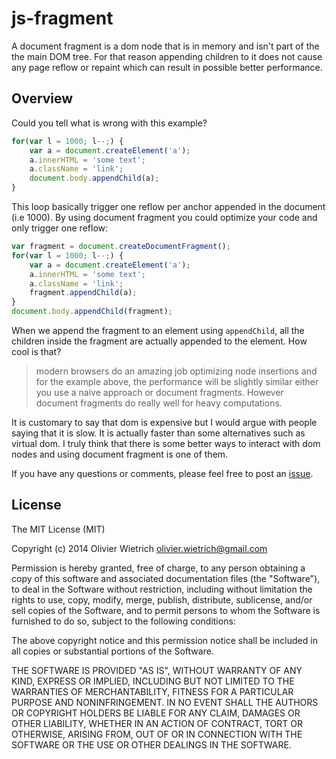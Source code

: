 js-fragment
===========

A document fragment is a dom node that is in memory and isn't part of the the main DOM tree. For that reason appending children to it does not cause any page reflow or repaint which can result in possible better performance.


## Overview

Could you tell what is wrong with this example? 

```js
for(var l = 1000; l--;) {
	var a = document.createElement('a');
	a.innerHTML = 'some text';
	a.className = 'link';
	document.body.appendChild(a);
}
```

This loop basically trigger one reflow per anchor appended in the document (i.e 1000). By using document fragment you could optimize your code and only trigger one reflow:

```js
var fragment = document.createDocumentFragment();
for(var l = 1000; l--;) {
	var a = document.createElement('a');
	a.innerHTML = 'some text';
	a.className = 'link';
	fragment.appendChild(a);
}
document.body.appendChild(fragment);
```

When we append the fragment to an element using `appendChild`, all the children inside the fragment are actually appended to the element. How cool is that?

  > modern browsers do an amazing job optimizing node insertions and for the example above, the performance will be slightly similar either you use a naive approach or document fragments. However document fragments do really well for heavy computations.

It is customary to say that dom is expensive but I would argue with people saying that it is slow. It is actually faster than some alternatives such as virtual dom. I truly think that there is some better ways to interact with dom nodes and using document fragment is one of them.


If you have any questions or comments, please feel free to post an [issue](https://github.com/owietrich/js-fragment/issues).

## License

The MIT License (MIT)

Copyright (c) 2014 Olivier Wietrich <olivier.wietrich@gmail.com>

Permission is hereby granted, free of charge, to any person obtaining a copy of this software and associated documentation files (the "Software"), to deal in the Software without restriction, including without limitation the rights to use, copy, modify, merge, publish, distribute, sublicense, and/or sell copies of the Software, and to permit persons to whom the Software is furnished to do so, subject to the following conditions:

The above copyright notice and this permission notice shall be included in all copies or substantial portions of the Software.

THE SOFTWARE IS PROVIDED "AS IS", WITHOUT WARRANTY OF ANY KIND, EXPRESS OR IMPLIED, INCLUDING BUT NOT LIMITED TO THE WARRANTIES OF MERCHANTABILITY, FITNESS FOR A PARTICULAR PURPOSE AND NONINFRINGEMENT. IN NO EVENT SHALL THE AUTHORS OR COPYRIGHT HOLDERS BE LIABLE FOR ANY CLAIM, DAMAGES OR OTHER LIABILITY, WHETHER IN AN ACTION OF CONTRACT, TORT OR OTHERWISE, ARISING FROM, OUT OF OR IN CONNECTION WITH THE SOFTWARE OR THE USE OR OTHER DEALINGS IN THE SOFTWARE.

